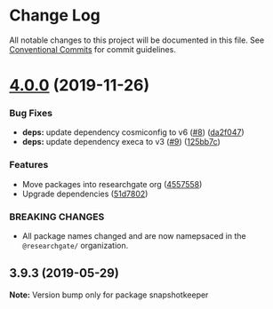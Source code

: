 # Change Log

All notable changes to this project will be documented in this file. See
[Conventional Commits](https://conventionalcommits.org) for commit guidelines.

# [4.0.0](https://github.com/researchgate/emailonacid/compare/v3.9.3...v4.0.0) (2019-11-26)

### Bug Fixes

- **deps:** update dependency cosmiconfig to v6
  ([#8](https://github.com/researchgate/emailonacid/issues/8))
  ([da2f047](https://github.com/researchgate/emailonacid/commit/da2f047aeb21813db1f2cdb48312f1e8be0464c7))
- **deps:** update dependency execa to v3
  ([#9](https://github.com/researchgate/emailonacid/issues/9))
  ([125bb7c](https://github.com/researchgate/emailonacid/commit/125bb7ce69f68ea56f5f2ee4017498af5cec99db))

### Features

- Move packages into researchgate org
  ([4557558](https://github.com/researchgate/emailonacid/commit/45575589188d7972cf4db5172f4413c702dcbb9a))
- Upgrade dependencies
  ([51d7802](https://github.com/researchgate/emailonacid/commit/51d780234aab6106830ed4f7a1ca2369d17237a4))

### BREAKING CHANGES

- All package names changed and are now namepsaced in the `@researchgate/`
  organization.

## 3.9.3 (2019-05-29)

**Note:** Version bump only for package snapshotkeeper
